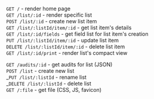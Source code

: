 `GET /` - render home page <br/>
`GET /list/:id` - render specific list <br/>
`POST /list/:id` - create new list item <br/>
`GET /list/:listId/item/:id` - get list item's details <br/>
`GET /list/:id/fields` - get field list for list item's creation <br/>
`PUT /list/:listId/item/:id` - update list item <br/>
`DELETE /list/:listId/item/:id` - delete list item <br/>
`GET /list/:id/print` - render list's compact view <br/>

`GET /audits/:id` - get audits for list (JSON) <br/>
`POST /list` - create new list <br/>
_`PUT /list/:listId` - rename list <br/>
_`DELETE /list/:listId` - delete list <br/>
`GET /:file` - get file (CSS, JS, favicon) <br/>
